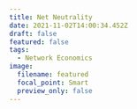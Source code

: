 ```yaml
---
title: Net Neutrality
date: 2021-11-02T14:00:34.452Z
draft: false
featured: false
tags:
  - Network Economics
image:
  filename: featured
  focal_point: Smart
  preview_only: false
---
```

